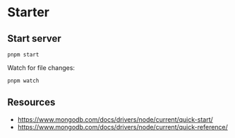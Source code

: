 # Starter

## Start server

```
pnpm start
```

Watch for file changes:

```
pnpm watch
```

## Resources

- https://www.mongodb.com/docs/drivers/node/current/quick-start/
- https://www.mongodb.com/docs/drivers/node/current/quick-reference/

